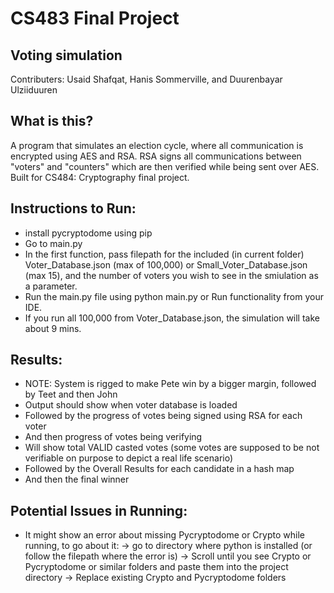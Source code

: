 # CS483 Final Project
## Voting simulation
Contributers: Usaid Shafqat, Hanis Sommerville, and Duurenbayar Ulziiduuren 

## What is this? 
A program that simulates an election cycle, where all communication is encrypted using AES and RSA. RSA signs all communications between "voters" and "counters" which are then verified while being sent over AES. Built for CS484: Cryptography final project. 

## Instructions to Run: 
- install pycryptodome using pip
- Go to main.py
- In the first function, pass filepath for the included (in current folder) Voter_Database.json (max of 100,000) or Small_Voter_Database.json (max 15), and the number of voters you wish to see in the smiulation as a parameter. 
- Run the main.py file using python main.py or Run functionality from your IDE.
- If you run all 100,000 from Voter_Database.json, the simulation will take about 9 mins. 
 
## Results: 
- NOTE: System is rigged to make Pete win by a bigger margin, followed by Teet and then John
- Output should show when voter database is loaded
- Followed by the progress of votes being signed using RSA for each voter
- And then progress of votes being verifying 
- Will show total VALID casted votes (some votes are supposed to be not verifiable on purpose to depict a real life scenario)
- Followed by the Overall Results for each candidate in a hash map 
- And then the final winner

## Potential Issues in Running: 
- It might show an error about missing Pycryptodome or Crypto while running, to go about it: 
-> go to directory where python is installed (or follow the filepath where the error is)
-> Scroll until you see Crypto or Pycryptodome or similar folders and paste them into the project directory 
-> Replace existing Crypto and Pycryptodome folders
